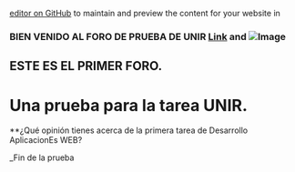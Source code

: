 [editor on GitHub](https://github.com/uansolo/unir/edit/master/index.md) to maintain and preview the content for your website in 


### BIEN VENIDO AL FORO DE PRUEBA DE UNIR [Link](www.unir.net) and ![Image](https://www.unir.net/wp-content/uploads/2014/10/logo.png)

## ESTE ES EL PRIMER FORO.
# Una prueba para la tarea UNIR.

**¿Qué opinión tienes acerca de la primera tarea de Desarrollo AplicacionEs WEB?




_Fin de la prueba
